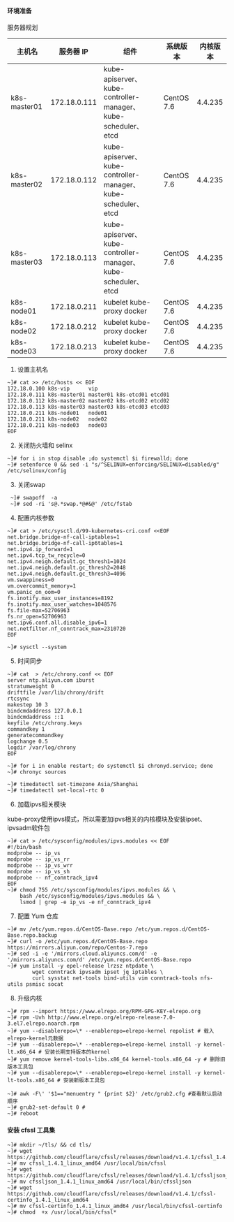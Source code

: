 #### 环境准备

服务器规划

| 主机名 | 服务器 IP |  组件 | 系统版本 | 内核版本 |
--- | --- | --- | --- | ---
| k8s-master01 | 172.18.0.111 |kube-apiserver、kube-controller-manager、 kube-scheduler、 etcd | CentOS 7.6 | 4.4.235 |
| k8s-master02 | 172.18.0.112 |kube-apiserver、kube-controller-manager、 kube-scheduler、 etcd | CentOS 7.6 | 4.4.235 |
| k8s-master03 | 172.18.0.113 |kube-apiserver、kube-controller-manager、 kube-scheduler、 etcd | CentOS 7.6 | 4.4.235 |
| k8s-node01 | 172.18.0.211 | kubelet kube-proxy docker | CentOS 7.6 | 4.4.235 |
| k8s-node02 | 172.18.0.212 | kubelet kube-proxy docker | CentOS 7.6 | 4.4.235 |
| k8s-node03 | 172.18.0.213 | kubelet kube-proxy docker | CentOS 7.6 | 4.4.235 |

1. 设置主机名

```
~]# cat >> /etc/hosts << EOF
172.18.0.100 k8s-vip      vip
172.18.0.111 k8s-master01 master01 k8s-etcd01 etcd01
172.18.0.112 k8s-master02 master02 k8s-etcd02 etcd02
172.18.0.113 k8s-master03 master03 k8s-etcd03 etcd03
172.18.0.211 k8s-node01   node01
172.18.0.211 k8s-node02   node02
172.18.0.211 k8s-node03   node03
EOF
```

2. 关闭防火墙和 selinx

```
~]# for i in stop disable ;do systemctl $i firewalld; done
~]# setenforce 0 && sed -i "s/^SELINUX=enforcing/SELINUX=disabled/g" /etc/selinux/config
```

3. 关闭swap

```
 ~]# swapoff  -a
 ~]# sed -ri 's@.*swap.*@#&@' /etc/fstab
```


4. 配置内核参数

```
~]# cat > /etc/sysctl.d/99-kubernetes-cri.conf <<EOF
net.bridge.bridge-nf-call-iptables=1
net.bridge.bridge-nf-call-ip6tables=1
net.ipv4.ip_forward=1
net.ipv4.tcp_tw_recycle=0
net.ipv4.neigh.default.gc_thresh1=1024
net.ipv4.neigh.default.gc_thresh2=2048
net.ipv4.neigh.default.gc_thresh3=4096
vm.swappiness=0
vm.overcommit_memory=1
vm.panic_on_oom=0
fs.inotify.max_user_instances=8192
fs.inotify.max_user_watches=1048576
fs.file-max=52706963
fs.nr_open=52706963
net.ipv6.conf.all.disable_ipv6=1
net.netfilter.nf_conntrack_max=2310720
EOF

~]# sysctl --system
```

5. 时间同步

```
~]# cat  > /etc/chrony.conf << EOF
server ntp.aliyun.com iburst
stratumweight 0
driftfile /var/lib/chrony/drift
rtcsync
makestep 10 3
bindcmdaddress 127.0.0.1
bindcmdaddress ::1
keyfile /etc/chrony.keys
commandkey 1
generatecommandkey
logchange 0.5
logdir /var/log/chrony
EOF

~]# for i in enable restart; do systemctl $i chronyd.service; done
~]# chronyc sources
```
```
~]# timedatectl set-timezone Asia/Shanghai
~]# timedatectl set-local-rtc 0
```

6. 加载ipvs相关模块

kube-proxy使用ipvs模式，所以需要加ipvs相关的内核模块及安装ipset、ipvsadm软件包

```
~]# cat > /etc/sysconfig/modules/ipvs.modules << EOF
#!/bin/bash
modprobe -- ip_vs
modprobe -- ip_vs_rr
modprobe -- ip_vs_wrr
modprobe -- ip_vs_sh
modprobe -- nf_conntrack_ipv4
EOF
~]# chmod 755 /etc/sysconfig/modules/ipvs.modules && \
    bash /etc/sysconfig/modules/ipvs.modules && \
    lsmod | grep -e ip_vs -e nf_conntrack_ipv4
```

7. 配置 Yum 仓库

```
~]# mv /etc/yum.repos.d/CentOS-Base.repo /etc/yum.repos.d/CentOS-Base.repo.backup
~]# curl -o /etc/yum.repos.d/CentOS-Base.repo https://mirrors.aliyun.com/repo/Centos-7.repo
~]# sed -i -e '/mirrors.cloud.aliyuncs.com/d' -e '/mirrors.aliyuncs.com/d' /etc/yum.repos.d/CentOS-Base.repo
~]# yum install -y epel-release lrzsz ntpdate \
        wget conntrack ipvsadm ipset jq iptables \
        curl sysstat net-tools bind-utils vim conntrack-tools nfs-utils psmisc socat
```

8. 升级内核

```
~]# rpm --import https://www.elrepo.org/RPM-GPG-KEY-elrepo.org
~]# rpm -Uvh http://www.elrepo.org/elrepo-release-7.0-3.el7.elrepo.noarch.rpm
~]# yum --disablerepo=\* --enablerepo=elrepo-kernel repolist # 载入elrepo-kernel元数据
~]# yum --disablerepo=\* --enablerepo=elrepo-kernel install -y kernel-lt.x86_64 # 安装长期支持版本的kernel
~]# yum remove kernel-tools-libs.x86_64 kernel-tools.x86_64 -y # 删除旧版本工具包
~]# yum --disablerepo=\* --enablerepo=elrepo-kernel install -y kernel-lt-tools.x86_64 # 安装新版本工具包
```
```
~]# awk -F\' '$1=="menuentry " {print $2}' /etc/grub2.cfg #查看默认启动顺序
~]# grub2-set-default 0 #
~]# reboot
```

#### 安装 cfssl 工具集

```
~]# mkdir ~/tls/ && cd tls/
~]# wget https://github.com/cloudflare/cfssl/releases/download/v1.4.1/cfssl_1.4.1_linux_amd64
~]# mv cfssl_1.4.1_linux_amd64 /usr/local/bin/cfssl
~]# wget https://github.com/cloudflare/cfssl/releases/download/v1.4.1/cfssljson_1.4.1_linux_amd64
~]# mv cfssljson_1.4.1_linux_amd64 /usr/local/bin/cfssljson
~]# wget https://github.com/cloudflare/cfssl/releases/download/v1.4.1/cfssl-certinfo_1.4.1_linux_amd64
~]# mv cfssl-certinfo_1.4.1_linux_amd64 /usr/local/bin/cfssl-certinfo
~]# chmod  +x /usr/local/bin/cfssl*
```
